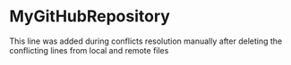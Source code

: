 # MyGitHubRepository
This line was added during conflicts resolution manually after deleting the conflicting lines from local and remote files

